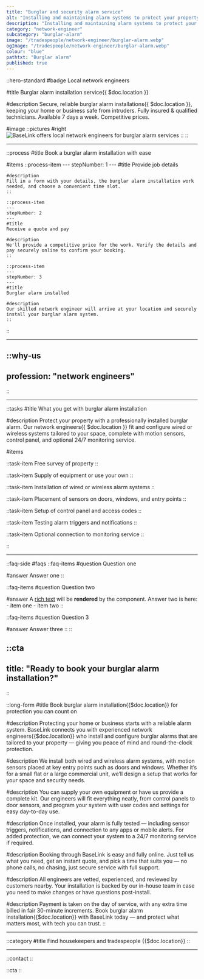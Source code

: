 ```yaml
---
title: "Burglar and security alarm service"
alt: "Installing and maintaining alarm systems to protect your property from intruders"
description: "Installing and maintaining alarm systems to protect your property from intruders"
category: "network-engineer"
subcategory: "burglar-alarm"
image: "/tradespeople/network-engineer/burglar-alarm.webp"
ogImage: "/tradespeople/network-engineer/burglar-alarm.webp"
colour: "blue"
pathtxt: "Burglar alarm"
published: true
---
```


::hero-standard
#badge
Local network engineers

#title
Burglar alarm installation service{{ $doc.location }}

#description
Secure, reliable burglar alarm installations{{ $doc.location }}, keeping your home or business safe from intruders. Fully insured & qualified technicians. Available 7 days a week. Competitive prices.

#image
    ::pictures
    #right
    ![BaseLink offers local network engineers for burglar alarm services](/tradespeople/network-engineer/burglar-alarm.webp)
    ::
::

---

::process
#title
Book a burglar alarm installation with ease

#items
    ::process-item
    ---
    stepNumber: 1
    ---
    #title
    Provide job details

    #description
    Fill in a form with your details, the burglar alarm installation work needed, and choose a convenient time slot.
    ::
    
    ::process-item
    ---
    stepNumber: 2
    ---
    #title
    Receive a quote and pay

    #description
    We'll provide a competitive price for the work. Verify the details and pay securely online to confirm your booking.
    ::

    ::process-item
    ---
    stepNumber: 3
    ---
    #title
    Burglar alarm installed

    #description
    Our skilled network engineer will arrive at your location and securely install your burglar alarm system.
    ::
::

---

::why-us
---
profession: "network engineers"
---
::

---

::tasks
#title
What you get with burglar alarm installation

#description
Protect your property with a professionally installed burglar alarm. Our network engineers{{ $doc.location }} fit and configure wired or wireless systems tailored to your space, complete with motion sensors, control panel, and optional 24/7 monitoring service.

#items

  ::task-item
  Free survey of property
  ::

  ::task-item
  Supply of equipment or use your own
  ::

  ::task-item
  Installation of wired or wireless alarm systems
  ::

  ::task-item
  Placement of sensors on doors, windows, and entry points
  ::

  ::task-item
  Setup of control panel and access codes
  ::

  ::task-item
  Testing alarm triggers and notifications
  ::

  ::task-item
  Optional connection to monitoring service
  ::

::

---

::faq-side
#faqs
  ::faq-items
  #question
  Question one

  #answer
  Answer one
  ::

  ::faq-items
  #question
  Question two

  #answer
  A [rich text](/services/commercial-cleaning) will be **rendered** by the component.
  Answer two is here:
    - item one
    - item two
  ::

  ::faq-items
  #question
  Question 3

  #answer
  Answer three
  ::
::

::cta
---
title: "Ready to book your burglar alarm installation?"
---
::

::long-form
#title
Book burglar alarm installation{{$doc.location}} for protection you can count on

#description
Protecting your home or business starts with a reliable alarm system. BaseLink connects you with experienced network engineers{{$doc.location}} who install and configure burglar alarms that are tailored to your property — giving you peace of mind and round-the-clock protection.

#description
We install both wired and wireless alarm systems, with motion sensors placed at key entry points such as doors and windows. Whether it’s for a small flat or a large commercial unit, we’ll design a setup that works for your space and security needs.

#description
You can supply your own equipment or have us provide a complete kit. Our engineers will fit everything neatly, from control panels to door sensors, and program your system with user codes and settings for easy day-to-day use.

#description
Once installed, your alarm is fully tested — including sensor triggers, notifications, and connection to any apps or mobile alerts. For added protection, we can connect your system to a 24/7 monitoring service if required.

#description
Booking through BaseLink is easy and fully online. Just tell us what you need, get an instant quote, and pick a time that suits you — no phone calls, no chasing, just secure service with full support.

#description
All engineers are vetted, experienced, and reviewed by customers nearby. Your installation is backed by our in-house team in case you need to make changes or have questions post-install.

#description
Payment is taken on the day of service, with any extra time billed in fair 30-minute increments. Book burglar alarm installation{{$doc.location}} with BaseLink today — and protect what matters most, with tech you can trust.
::

---

::category
#title
Find housekeepers and tradespeople {{$doc.location}}
::

---

::contact
::

::cta
::